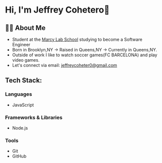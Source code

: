 # Hi, I'm Jeffrey Cohetero👋

## 👨‍🏫 About Me
- Student at the [Marcy Lab School](https://www.marcylabschool.org/) studying to become a Software Engineer
- Born in Brooklyn,NY → Raised in Queens,NY → Currently in Queens,NY.
- Outside of work I like to watch soccer games(FC BARCELONA) and play video games.
- Let's connect via email: jeffreycoheter0@gmail.com

## Tech Stack:

### Languages
- JavaScript

### Frameworks & Libraries
- Node.js

### Tools
- Git
- GitHub
